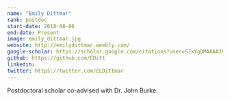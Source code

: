 ```yaml
---
name: "Emily Dittmar"
rank: postdoc
start-date: 2018-08-06
end-date: Present
image: emily_dittmar.jpg
website: http://emilydittmar.weebly.com/
google-scholar: https://scholar.google.com/citations?user=SJxYgDMAAAAJ&hl=en
github: https://github.com/EDitt
linkedin:
twitter: https://twitter.com/ELDittmar
---
```


Postdoctoral scholar co-advised with Dr. John Burke.
